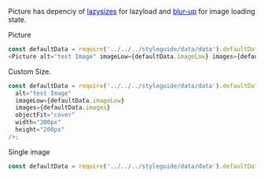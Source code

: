 Picture has depenciy of <a href="https://github.com/aFarkas/lazysizes#readme" style="color: blue; text-decoration: underline;">lazysizes</a> for lazyload and <a href="https://github.com/aFarkas/lazysizes/tree/master/plugins/blur-up" style="color: blue; text-decoration: underline;">blur-up</a> for image loading state.

Picture

```js
const defaultData = require('../../../styleguide/data/data').defaultData;
<Picture alt="test Image" imageLow={defaultData.imageLow} images={defaultData.images} />;
```

Custom Size.

```js
const defaultData = require('../../../styleguide/data/data').defaultData;<Picture
  alt="test Image"
  imageLow={defaultData.imageLow}
  images={defaultData.images}
  objectFit="cover"
  width="300px"
  height="200px"
/>;
```

Single image

```js
const defaultData = require('../../../styleguide/data/data').defaultData;<Picture alt="test Image" image={defaultData.image} objectFit="cover" />;
```
